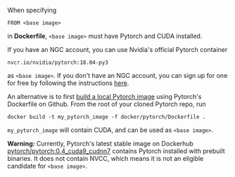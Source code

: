 When specifying 
```
FROM <base image>
```
in **Dockerfile**, `<base image>` must have Pytorch and CUDA installed.

If you have an NGC account, you can use Nvidia's official Pytorch container
```
nvcr.io/nvidia/pytorch:18.04-py3
```
as `<base image>`.
If you don't have an NGC account, you can sign up for one for free by following the instructions [here](https://docs.nvidia.com/ngc/ngc-getting-started-guide/index.html#generating-api-key).

An alternative is to first 
[build a local Pytorch image](https://github.com/pytorch/pytorch#docker-image) using Pytorch's Dockerfile on Github. From the root of your cloned Pytorch repo,
run
```
docker build -t my_pytorch_image -f docker/pytorch/Dockerfile .
```
`my_pytorch_image` will contain CUDA, and can be used as `<base image>`.

**Warning:**
Currently, Pytorch's latest stable image on Dockerhub
[pytorch/pytorch:0.4_cuda9_cudnn7](https://hub.docker.com/r/pytorch/pytorch/tags/) contains Pytorch installed with prebuilt binaries.  It does not contain NVCC, which means it is not an eligible candidate for `<base image>`.

